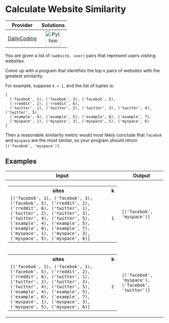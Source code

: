 # Calculate Website Similarity

<!-- INFO TABLE BEGIN -->

| Provider                                              | Solutions                                                                                                                                        |
| :---------------------------------------------------: | :----------------------------------------------------------------------------------------------------------------------------------------------: |
| [DailyCoding](../../../docs/providers/DailyCoding.md) | [<img src="https://res.cloudinary.com/rascaltwo/image/upload/v1631924087/python_xzdlti.svg" alt="Python" title="Python" width="50" />](solve.py) |

<!-- INFO TABLE END -->

You are given a list of `(website, user)` pairs that represent users visiting websites.

Come up with a program that identifies the top `k` pairs of websites with the greatest similarity.

For example, suppose `k = 1`, and the list of tuples is:

    [
      ('facebok', 1), ('facebok', 3), ('facebok', 5),
      ('rreddit', 2), ('rreddit', 6),
      ('twitter', 1), ('twitter', 2), ('twitter', 3), ('twitter', 4), ('twitter', 5),
      ('example', 4), ('example', 5), ('example', 6), ('example', 7),
      ('myspace', 1), ('myspace', 3), ('myspace', 5), ('myspace', 6)
    ]

Then a reasonable similarity metric would most likely conclude that `facebok` and `myspace` are the most similar, so your program should return `[('facebok', 'myspace')]`.

## Examples

| Input                                                                                                                                                                                                                                                                                                                                                                            | Output                                             |
| -------------------------------------------------------------------------------------------------------------------------------------------------------------------------------------------------------------------------------------------------------------------------------------------------------------------------------------------------------------------------------- | -------------------------------------------------- |
| <table><tr><th>sites</th><th>k</th></tr><tr><td>`[('facebok', 1), ('facebok', 3), ('facebok', 5), ('rreddit', 2), ('rreddit', 6), ('twitter', 1), ('twitter', 2), ('twitter', 3), ('twitter', 4), ('twitter', 5), ('example', 4), ('example', 5), ('example', 6), ('example', 7), ('myspace', 1), ('myspace', 3), ('myspace', 5), ('myspace', 6)]`</td><td>`1`</td></tr></table> | `[('facebok', 'myspace')]`                         |
| <table><tr><th>sites</th><th>k</th></tr><tr><td>`[('facebok', 1), ('facebok', 3), ('facebok', 5), ('rreddit', 2), ('rreddit', 6), ('twitter', 1), ('twitter', 2), ('twitter', 3), ('twitter', 4), ('twitter', 5), ('example', 4), ('example', 5), ('example', 6), ('example', 7), ('myspace', 1), ('myspace', 3), ('myspace', 5), ('myspace', 6)]`</td><td>`2`</td></tr></table> | `[('facebok', 'myspace'), ('facebok', 'twitter')]` |
